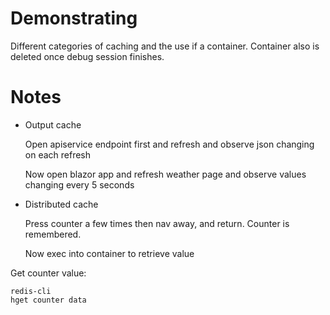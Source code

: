 # Demonstrating

Different categories of caching and the use if a container.  Container also is deleted once debug session finishes.

# Notes

- Output cache

  Open apiservice endpoint first and refresh and observe json changing on each refresh
  
  Now open blazor app and refresh weather page and observe values changing every 5 seconds

- Distributed cache
  
  Press counter a few times then nav away, and return.  Counter is remembered.

  Now exec into container to retrieve value
  

Get counter value:

```
redis-cli
hget counter data
```